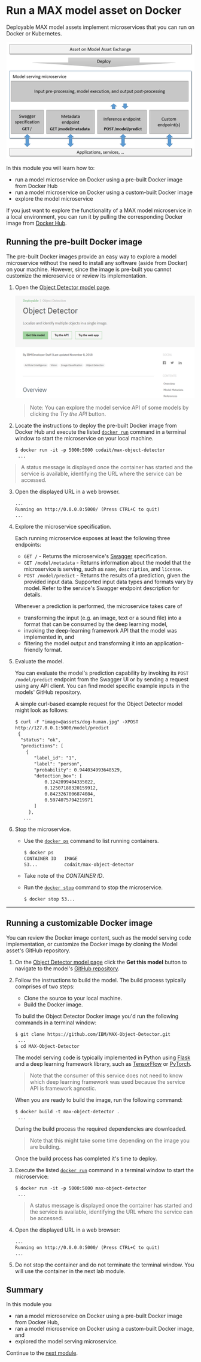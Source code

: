 # Run a MAX model asset on Docker

Deployable MAX model assets implement microservices that you can run on Docker or Kubernetes.

![Components of a MAX asset](images/max-asset-components.png)

In this module you will learn how to:
  * run a model microservice on Docker using a pre-built Docker image from Docker Hub
  * run a model microservice on Docker using a custom-built Docker image
  * explore the model microservice

If you just want to explore the functionality of a MAX model microservice in a local environment, you can run it by pulling the corresponding Docker image from [Docker Hub](https://hub.docker.com/u/codait/).

## Running the pre-built Docker image

The pre-built Docker images provide an easy way to explore a model microservice without the need to install any software (aside from Docker) on your machine. However, since the image is pre-built you cannot customize the microservice or review its implementation.

1. Open the [Object Detector model page](https://developer.ibm.com/exchanges/models/all/max-object-detector/). 

    ![Object Detector model landing page](images/model-landing-page.png)

     > Note: You can explore the model service API of some models by clicking the _Try the API_ button. 

2. Locate the instructions to deploy the pre-built Docker image from Docker Hub and execute the listed [`docker run`](https://docs.docker.com/engine/reference/commandline/run/) command in a terminal window to start the microservice on your local machine.
   ```
   $ docker run -it -p 5000:5000 codait/max-object-detector
    ...
   ```

  > A status message is displayed once the container has started and the service is available, identifying the URL where the service can be accessed.

3. Open the displayed URL in a web browser.  
   ```
   ...
   Running on http://0.0.0.0:5000/ (Press CTRL+C to quit)
   ...
   ```
4. Explore the microservice specification.

   Each running microservice exposes at least the following three endpoints:

   * `GET /` - Returns the microservice's [Swagger](https://swagger.io/) specification.
   * `GET /model/metadata` - Returns information about the model that the microservice is serving, such as `name`, `description`, and `license`.
   * `POST /model/predict` - Returns the results of a prediction, given the provided input data. Supported input data types and formats vary by model. Refer to the service's Swagger endpoint description for details.

   Whenever a prediction is performed, the microservice takes care of 

   * transforming the input (e.g. an image, text or a sound file) into a format that can be consumed by the deep learning model,
   * invoking the deep-learning framework API that the model was implemented in, and 
   * filtering the model output and transforming it into an application-friendly format.

5. Evaluate the model.

   You can evaluate the model's prediction capability by invoking its `POST /model/predict` endpoint from the Swagger UI or by sending a request using any API client. You can find model specific example inputs in the models' GitHub repository.

   A simple curl-based example request for the Object Detector model might look as follows:

   ```
   $ curl -F "image=@assets/dog-human.jpg" -XPOST http://127.0.0.1:5000/model/predict
    {
     "status": "ok",
     "predictions": [
       {
          "label_id": "1",
          "label": "person",
          "probability": 0.944034993648529,
          "detection_box": [
              0.1242099404335022,
              0.12507188320159912,
              0.8423267006874084,
              0.5974075794219971
          ]
        },
      ...
   ```

6. Stop the microservice.

   * Use the [`docker ps`](https://docs.docker.com/engine/reference/commandline/ps/) command to list running containers.

     ```
     $ docker ps
     CONTAINER ID   IMAGE
     53...          codait/max-object-detector
     ```
   * Take note of the _CONTAINER ID_.
   * Run the [`docker stop`](https://docs.docker.com/engine/reference/commandline/stop/) command to stop the microservice.
  
     ```
     $ docker stop 53...
     ```

---
## Running a customizable Docker image

You can review the Docker image content, such as the model serving code implementation, or customize the Docker image by cloning the Model asset's GitHub repository.

1. On the [Object Detector model page](https://developer.ibm.com/exchanges/models/all/max-object-detector/) click the **Get this model** button to navigate to the model's [GitHub repository](https://github.com/IBM/MAX-Object-Detector#run-locally).

2. Follow the instructions to build the model. The build process typically comprises of two steps:
     * Clone the source to your local machine.
     * Build the Docker image.

    To build the Object Detector Docker image you'd run the following commands in a terminal window:
   ```
   $ git clone https://github.com/IBM/MAX-Object-Detector.git
    ... 
   $ cd MAX-Object-Detector
   ```
  
    The model serving code is typically implemented in Python using [Flask](http://flask.pocoo.org/) and a deep learning framework library, such as [TensorFlow](http://tensorflow.org/) or [PyTorch](https://pytorch.org/).

    > Note that the consumer of this service does not need to know which deep learning framework was used because the service API is framework agnostic.
 
    When you are ready to build the image, run the following command:

    ``` 
    $ docker build -t max-object-detector .
     ...
    ```
 
    During the build process the required dependencies are downloaded. 
    > Note that this might take some time depending on the image you are building.

    Once the build process has completed it's time to deploy.

3. Execute the listed [`docker run`](https://docs.docker.com/engine/reference/commandline/run/) command in a terminal window to start the microservice: 

   ```
   $ docker run -it -p 5000:5000 max-object-detector
    ...
   ```

   > A status message is displayed once the container has started and the service is available, identifying the URL where the service can be accessed.

4. Open the displayed URL in a web browser:  

   ```
   ...
   Running on http://0.0.0.0:5000/ (Press CTRL+C to quit)
   ...
   ```
  
5. Do not stop the container and do not terminate the terminal window. You will use the container in the next lab module.  

## Summary

In this module you
  * ran a model microservice on Docker using a pre-built Docker image from Docker Hub,
  * ran a model microservice on Docker using a custom-built Docker image, and
  * explored the model serving microservice.

Continue to the [next module](/modules/module2).
